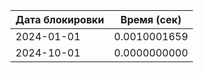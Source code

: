 | Дата блокировки | Время (сек) |
|-----------------|-------------|
| 2024-01-01 | 0.0010001659 |
| 2024-10-01 | 0.0000000000 |
